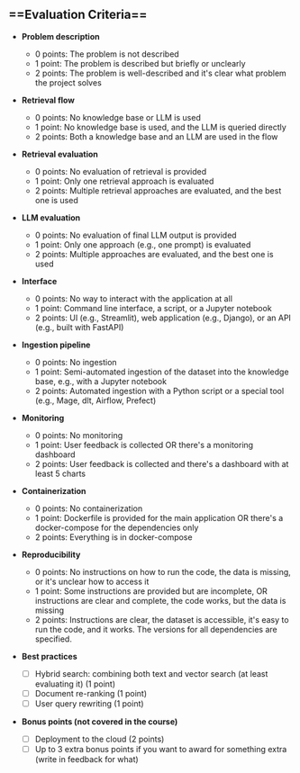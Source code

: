 ## ==Evaluation Criteria==

* **Problem description**
    * 0 points: The problem is not described
    * 1 point: The problem is described but briefly or unclearly
    * 2 points: The problem is well-described and it's clear what problem the project solves

* **Retrieval flow**
    * 0 points: No knowledge base or LLM is used
    * 1 point: No knowledge base is used, and the LLM is queried directly
    * 2 points: Both a knowledge base and an LLM are used in the flow 

* **Retrieval evaluation**
    * 0 points: No evaluation of retrieval is provided
    * 1 point: Only one retrieval approach is evaluated
    * 2 points: Multiple retrieval approaches are evaluated, and the best one is used

* **LLM evaluation**
    * 0 points: No evaluation of final LLM output is provided
    * 1 point: Only one approach (e.g., one prompt) is evaluated
    * 2 points: Multiple approaches are evaluated, and the best one is used

* **Interface**
   * 0 points: No way to interact with the application at all
   * 1 point: Command line interface, a script, or a Jupyter notebook
   * 2 points: UI (e.g., Streamlit), web application (e.g., Django), or an API (e.g., built with FastAPI) 

* **Ingestion pipeline**
   * 0 points: No ingestion
   * 1 point: Semi-automated ingestion of the dataset into the knowledge base, e.g., with a Jupyter notebook
   * 2 points: Automated ingestion with a Python script or a special tool (e.g., Mage, dlt, Airflow, Prefect)

* **Monitoring**
   * 0 points: No monitoring
   * 1 point: User feedback is collected OR there's a monitoring dashboard
   * 2 points: User feedback is collected and there's a dashboard with at least 5 charts

* **Containerization**
    * 0 points: No containerization
    * 1 point: Dockerfile is provided for the main application OR there's a docker-compose for the dependencies only
    * 2 points: Everything is in docker-compose

* **Reproducibility**
    * 0 points: No instructions on how to run the code, the data is missing, or it's unclear how to access it
    * 1 point: Some instructions are provided but are incomplete, OR instructions are clear and complete, the code works, but the data is missing
    * 2 points: Instructions are clear, the dataset is accessible, it's easy to run the code, and it works. The versions for all dependencies are specified.

* **Best practices**
    * [ ] Hybrid search: combining both text and vector search (at least evaluating it) (1 point)
    * [ ] Document re-ranking (1 point)
    * [ ] User query rewriting (1 point)

* **Bonus points (not covered in the course)**
    * [ ] Deployment to the cloud (2 points)
    * [ ] Up to 3 extra bonus points if you want to award for something extra (write in feedback for what)